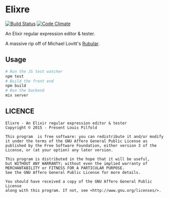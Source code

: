 Elixre
======

[![Build Status](https://travis-ci.org/lpil/elixre.svg?branch=master)](https://travis-ci.org/lpil/elixre)
[![Code Climate](https://codeclimate.com/github/lpil/elixre/badges/gpa.svg)](https://codeclimate.com/github/lpil/elixre)

An Elixir regular expression editor & tester.

A massive rip off of Michael Lovitt's [Rubular](http://rubular.com/).


## Usage

```sh
# Run the JS test watcher
npm test
# Build the front end
npm build
# Run the backend
mix server
```

## LICENCE

```
Elixre - An Elixir regular expression editor & tester
Copyright © 2015 - Present Louis Pilfold

This program  is free software: you can redistribute it and/or modify
it under the terms of the GNU Affero General Public License as
published by the Free Software Foundation, either version 3 of the
License, or (at your option) any later version.

This program is distributed in the hope that it will be useful,
but WITHOUT ANY WARRANTY; without even the implied warranty of
MERCHANTABILITY or FITNESS FOR A PARTICULAR PURPOSE.
See the GNU Affero General Public License for more details.

You should have received a copy of the GNU Affero General Public License
along with this program. If not, see <http://www.gnu.org/licenses/>.
```
